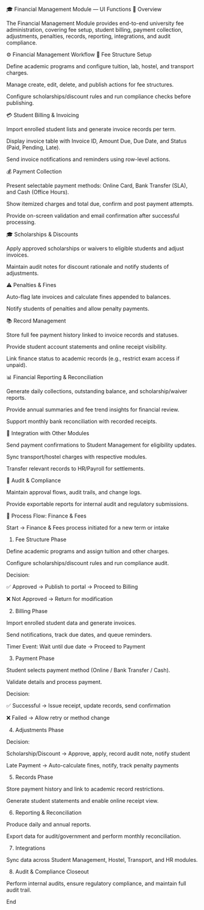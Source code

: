 🎓 Financial Management Module — UI Functions
📘 Overview

The Financial Management Module provides end-to-end university fee administration, covering fee setup, student billing, payment collection, adjustments, penalties, records, reporting, integrations, and audit compliance.

⚙️ Financial Management Workflow
🧾 Fee Structure Setup

Define academic programs and configure tuition, lab, hostel, and transport charges.

Manage create, edit, delete, and publish actions for fee structures.

Configure scholarships/discount rules and run compliance checks before publishing.

💳 Student Billing & Invoicing

Import enrolled student lists and generate invoice records per term.

Display invoice table with Invoice ID, Amount Due, Due Date, and Status (Paid, Pending, Late).

Send invoice notifications and reminders using row-level actions.

💰 Payment Collection

Present selectable payment methods: Online Card, Bank Transfer (SLA), and Cash (Office Hours).

Show itemized charges and total due, confirm and post payment attempts.

Provide on-screen validation and email confirmation after successful processing.

🎓 Scholarships & Discounts

Apply approved scholarships or waivers to eligible students and adjust invoices.

Maintain audit notes for discount rationale and notify students of adjustments.

⚠️ Penalties & Fines

Auto-flag late invoices and calculate fines appended to balances.

Notify students of penalties and allow penalty payments.

📚 Record Management

Store full fee payment history linked to invoice records and statuses.

Provide student account statements and online receipt visibility.

Link finance status to academic records (e.g., restrict exam access if unpaid).

📊 Financial Reporting & Reconciliation

Generate daily collections, outstanding balance, and scholarship/waiver reports.

Provide annual summaries and fee trend insights for financial review.

Support monthly bank reconciliation with recorded receipts.

🔗 Integration with Other Modules

Send payment confirmations to Student Management for eligibility updates.

Sync transport/hostel charges with respective modules.

Transfer relevant records to HR/Payroll for settlements.

🧮 Audit & Compliance

Maintain approval flows, audit trails, and change logs.

Provide exportable reports for internal audit and regulatory submissions.

🔁 Process Flow: Finance & Fees

Start → Finance & Fees process initiated for a new term or intake

1. Fee Structure Phase

Define academic programs and assign tuition and other charges.

Configure scholarships/discount rules and run compliance audit.

Decision:

✅ Approved → Publish to portal → Proceed to Billing

❌ Not Approved → Return for modification

2. Billing Phase

Import enrolled student data and generate invoices.

Send notifications, track due dates, and queue reminders.

Timer Event: Wait until due date → Proceed to Payment

3. Payment Phase

Student selects payment method (Online / Bank Transfer / Cash).

Validate details and process payment.

Decision:

✅ Successful → Issue receipt, update records, send confirmation

❌ Failed → Allow retry or method change

4. Adjustments Phase

Decision:

Scholarship/Discount → Approve, apply, record audit note, notify student

Late Payment → Auto-calculate fines, notify, track penalty payments

5. Records Phase

Store payment history and link to academic record restrictions.

Generate student statements and enable online receipt view.

6. Reporting & Reconciliation

Produce daily and annual reports.

Export data for audit/government and perform monthly reconciliation.

7. Integrations

Sync data across Student Management, Hostel, Transport, and HR modules.

8. Audit & Compliance Closeout

Perform internal audits, ensure regulatory compliance, and maintain full audit trail.

End
